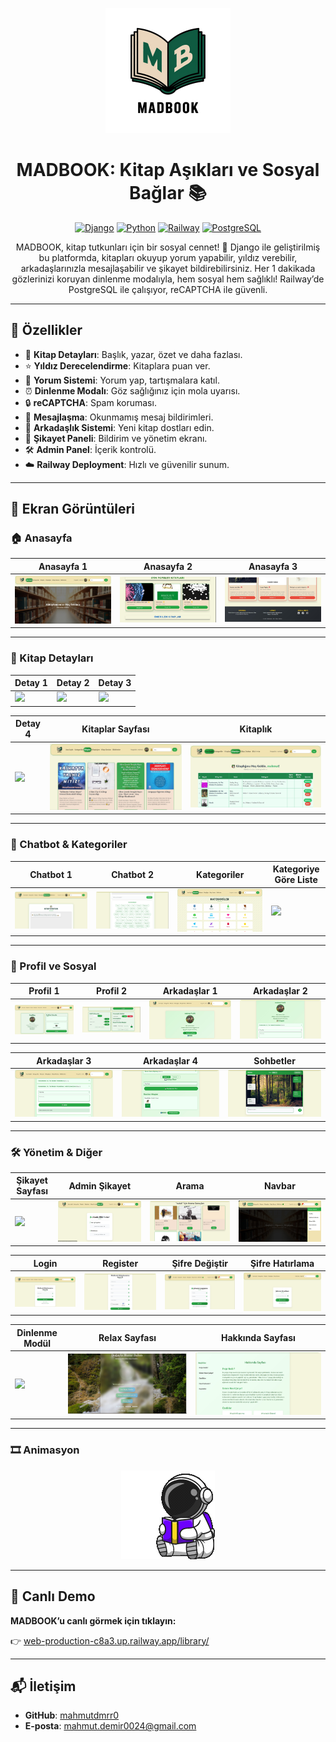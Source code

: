 <p align="center">
  <img src="screenshots/trans1.png" alt="MADBOOK Logo" width="200"/>
</p>

<h1 align="center">MADBOOK: Kitap Aşıkları ve Sosyal Bağlar 📚</h1>

<p align="center">
  <a href="https://www.djangoproject.com/"><img src="https://img.shields.io/badge/Django-4.2-green.svg" alt="Django"></a>
  <a href="https://www.python.org/"><img src="https://img.shields.io/badge/Python-3.11-blue.svg" alt="Python"></a>
  <a href="https://railway.app/"><img src="https://img.shields.io/badge/Hosted-Railway-orange.svg" alt="Railway"></a>
  <a href="https://www.postgresql.org/"><img src="https://img.shields.io/badge/Database-PostgreSQL-blue.svg" alt="PostgreSQL"></a>
</p>

<p align="center">
  MADBOOK, kitap tutkunları için bir sosyal cennet! 📖 Django ile geliştirilmiş bu platformda, kitapları okuyup yorum yapabilir, yıldız verebilir, arkadaşlarınızla mesajlaşabilir ve şikayet bildirebilirsiniz. Her 1 dakikada gözlerinizi koruyan dinlenme modalıyla, hem sosyal hem sağlıklı! Railway’de PostgreSQL ile çalışıyor, reCAPTCHA ile güvenli.
</p>

---

## 🚀 Özellikler

- 📖 **Kitap Detayları**: Başlık, yazar, özet ve daha fazlası.
- ⭐ **Yıldız Derecelendirme**: Kitaplara puan ver.
- 💬 **Yorum Sistemi**: Yorum yap, tartışmalara katıl.
- ⏰ **Dinlenme Modalı**: Göz sağlığınız için mola uyarısı.
- 🔒 **reCAPTCHA**: Spam koruması.
- 📩 **Mesajlaşma**: Okunmamış mesaj bildirimleri.
- 🤝 **Arkadaşlık Sistemi**: Yeni kitap dostları edin.
- 🚨 **Şikayet Paneli**: Bildirim ve yönetim ekranı.
- 🛠️ **Admin Panel**: İçerik kontrolü.
- ☁️ **Railway Deployment**: Hızlı ve güvenilir sunum.

---

## 📸 Ekran Görüntüleri

### 🏠 Anasayfa

| Anasayfa 1 | Anasayfa 2 | Anasayfa 3 |
|-----------|------------|------------|
| ![](screenshots/anasayfa-1.jpg) | ![](screenshots/anasayfa-2.jpg) | ![](screenshots/anasayfa-3.jpg) |

---

### 📖 Kitap Detayları

| Detay 1 | Detay 2 | Detay 3 |
|--------|---------|---------|
| ![](screenshots/detay-sayfası-1.jpg) | ![](screenshots/detay-sayfası-2.jpg) | ![](screenshots/detay-sayfası-3.jpg) |

| Detay 4 | Kitaplar Sayfası | Kitaplık |
|--------|-------------------|----------|
| ![](screenshots/detay-sayfası-4.jpg) | ![](screenshots/book-list.jpg) | ![](screenshots/bookcase-page.jpg) |

---

### 💬 Chatbot & Kategoriler

| Chatbot 1 | Chatbot 2 | Kategoriler | Kategoriye Göre Liste |
|-----------|-----------|-------------|------------------------|
| ![](screenshots/chatbot-1.jpg) | ![](screenshots/chatbot-2.jpg) | ![](screenshots/category-page.jpg) | ![](screenshots/kategoriye-göre-listelenen-kitaplar.jpg) |

---

### 👤 Profil ve Sosyal

| Profil 1 | Profil 2 | Arkadaşlar 1 | Arkadaşlar 2 |
|----------|----------|--------------|--------------|
| ![](screenshots/profil-1.jpg) | ![](screenshots/profil-2.jpg) | ![](screenshots/friends-page-1.jpg) | ![](screenshots/friends-page-2.jpg) |

| Arkadaşlar 3 | Arkadaşlar 4 | Sohbetler |
|--------------|--------------|-----------|
| ![](screenshots/friends-page-3.jpg) | ![](screenshots/friends-page-4.jpg) | ![](screenshots/friends-chat.jpg) |

---

### 🛠️ Yönetim & Diğer

| Şikayet Sayfası | Admin Şikayet | Arama | Navbar |
|-----------------|----------------|-------|--------|
| ![](screenshots/sikayet-sayfası.jpg) | ![](screenshots/admin-sikayet.jpg) | ![](screenshots/search-page.jpg) | ![](screenshots/navbar.jpg) |

| Login | Register | Şifre Değiştir | Şifre Hatırlama |
|-------|----------|----------------|-----------------|
| ![](screenshots/login.jpg) | ![](screenshots/register.jpg) | ![](screenshots/sifre-değiştirme.jpg) | ![](screenshots/password-not-remember.jpg) |

| Dinlenme Modül | Relax Sayfası | Hakkında Sayfası |
|----------------|---------------|------------------|
| ![](screenshots/relax-modül.jpg) | ![](screenshots/relax-page.jpg) | ![](screenshots/about-page.jpg) |

---

### 🎞️ Animasyon

<p align="center">
  <img src="screenshots/Animasyon.gif" alt="Animasyon">
</p>

---

## 🔗 Canlı Demo

**MADBOOK’u canlı görmek için tıklayın:**

👉 [web-production-c8a3.up.railway.app/library/](https://web-production-c8a3.up.railway.app/library/)

---

## 📬 İletişim

- **GitHub**: [mahmutdmrr0](https://github.com/mahmutdmrr0)  
- **E-posta**: [mahmut.demir0024@gmail.com](mailto:mahmut.demir0024@gmail.com)
